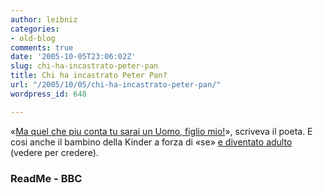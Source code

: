 ```yaml
---
author: leibniz
categories:
- old-blog
comments: true
date: '2005-10-05T23:06:02Z'
slug: chi-ha-incastrato-peter-pan
title: Chi ha incastrato Peter Pan?
url: "/2005/10/05/chi-ha-incastrato-peter-pan/"
wordpress_id: 648

---
```

«[Ma quel che piu conta tu sarai un Uomo, figlio mio!](http://www.readme.it/mese/se.htm)», scriveva il poeta. E cosi anche il bambino della Kinder a forza di «se» [e diventato adulto](http://news.bbc.co.uk/2/hi/europe/4308932.stm) (vedere per credere).  


### ReadMe - BBC
